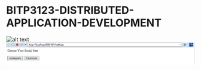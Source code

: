 # BITP3123-DISTRIBUTED-APPLICATION-DEVELOPMENT

![alt text](screenshots/1.png "Description goes here")
![alt text](https://github.com/Raymond106/BITP3123-DISTRIBUTED-APPLICATION-DEVELOPMENT/blob/c6cb7f97e0da29b2b9e1812aaa8909b5e0731abf/1.PNG)
